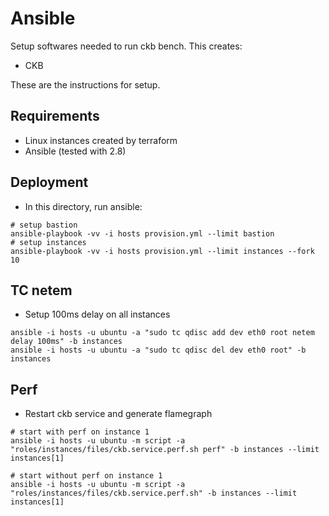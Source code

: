 # Ansible

Setup softwares needed to run ckb bench. This creates:

- CKB

These are the instructions for setup.

## Requirements

- Linux instances created by terraform
- Ansible (tested with 2.8)

## Deployment


- In this directory, run ansible:

```
# setup bastion
ansible-playbook -vv -i hosts provision.yml --limit bastion
# setup instances
ansible-playbook -vv -i hosts provision.yml --limit instances --fork 10
```

## TC netem

- Setup 100ms delay on all instances

```
ansible -i hosts -u ubuntu -a "sudo tc qdisc add dev eth0 root netem delay 100ms" -b instances
ansible -i hosts -u ubuntu -a "sudo tc qdisc del dev eth0 root" -b instances
```

## Perf

- Restart ckb service and generate flamegraph

```
# start with perf on instance 1
ansible -i hosts -u ubuntu -m script -a "roles/instances/files/ckb.service.perf.sh perf" -b instances --limit instances[1]

# start without perf on instance 1
ansible -i hosts -u ubuntu -m script -a "roles/instances/files/ckb.service.perf.sh" -b instances --limit instances[1]
```
